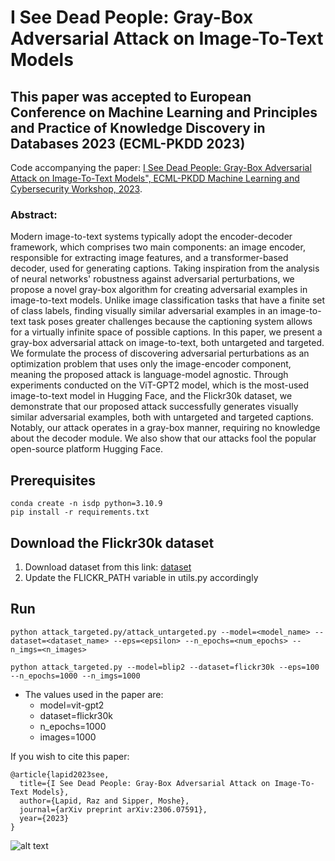 # I See Dead People: Gray-Box Adversarial Attack on Image-To-Text Models

## This paper was accepted to European Conference on Machine Learning and Principles and Practice of Knowledge Discovery in Databases 2023 (ECML-PKDD 2023)

Code accompanying the paper:
[I See Dead People: Gray-Box Adversarial Attack on Image-To-Text Models", ECML-PKDD Machine Learning and Cybersecurity Workshop, 2023](https://arxiv.org/abs/2306.07591).

### Abstract:
Modern image-to-text systems typically adopt the encoder-decoder framework, which comprises two main components: an image encoder, responsible for extracting image features, and a transformer-based decoder, used for generating captions. Taking inspiration from the analysis of neural networks' robustness against adversarial perturbations, we propose a novel gray-box algorithm for creating adversarial examples in image-to-text models. Unlike image classification tasks that have a finite set of class labels, finding visually similar adversarial examples in an image-to-text task poses greater challenges because the captioning system allows for a virtually infinite space of possible captions. In this paper, we present a gray-box adversarial attack on image-to-text, both untargeted and targeted. We formulate the process of discovering adversarial perturbations as an optimization problem that uses only the image-encoder component, meaning the proposed attack is language-model agnostic. Through experiments conducted on the ViT-GPT2 model, which is the most-used image-to-text model in Hugging Face, and the Flickr30k dataset, we demonstrate that our proposed attack successfully generates visually similar adversarial examples, both with untargeted and targeted captions. Notably, our attack operates in a gray-box manner, requiring no knowledge about the decoder module. We also show that our attacks fool the popular open-source platform Hugging Face.

## Prerequisites
    conda create -n isdp python=3.10.9
    pip install -r requirements.txt

## Download the Flickr30k dataset
1. Download dataset from this link: [dataset](https://www.kaggle.com/datasets/adityajn105/flickr30k)
2. Update the FLICKR_PATH variable in utils.py accordingly

## Run
    python attack_targeted.py/attack_untargeted.py --model=<model_name> --dataset=<dataset_name> --eps=<epsilon> --n_epochs=<num_epochs> --n_imgs=<n_images>

    python attack_targeted.py --model=blip2 --dataset=flickr30k --eps=100 --n_epochs=1000 --n_imgs=1000

- The values used in the paper are:
  - model=vit-gpt2
  - dataset=flickr30k
  - n_epochs=1000
  - images=1000

If you wish to cite this paper:
```
@article{lapid2023see,
  title={I See Dead People: Gray-Box Adversarial Attack on Image-To-Text Models},
  author={Lapid, Raz and Sipper, Moshe},
  journal={arXiv preprint arXiv:2306.07591},
  year={2023}
}
```
![alt text](https://github.com/razla/I-See-Dead-People-Gray-Box-Adversarial-Attack-on-Image-To-Text-Models/blob/main/figures/examples.png)
